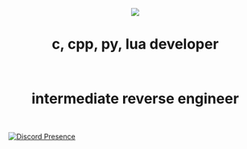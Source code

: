 <p align="center">
<img src="https://maziarrajabi.com/wp-content/uploads/2020/05/about_me.jpg">
<h1 align="center">c, cpp, py, lua developer</h1>
<br>
<h1 align="center">intermediate reverse engineer</h1>
<br>

[![Discord Presence](https://lanyard.cnrad.dev/api/791341704694988821)](https://discord.com/users/791341704694988821)

